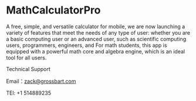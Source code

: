 # MathCalculatorPro

A free, simple, and versatile calculator for mobile, we are now launching a variety of features that meet the needs of any type of user: whether you are a basic computing user or an advanced user, such as scientific computing users, programmers, engineers, and For math students, this app is equipped with a powerful math core and algebra engine, which is an ideal tool for all users.

Technical Support

Email：zack@grossbart.com

TEl: +1 514889235
